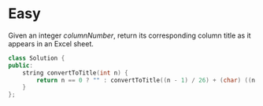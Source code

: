 # Easy

Given an integer $columnNumber$, return its corresponding column title as it appears in an Excel sheet.

```cpp
class Solution {
public:
    string convertToTitle(int n) {
        return n == 0 ? "" : convertToTitle((n - 1) / 26) + (char) ((n - 1) % 26 + 'A');
    }
};
```
